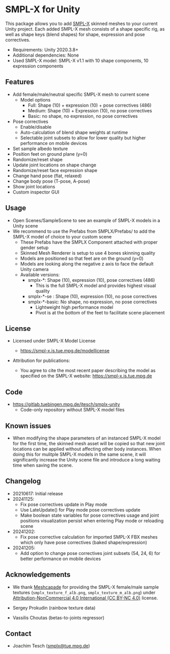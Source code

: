 # SMPL-X for Unity

This package allows you to add [SMPL-X](https://smpl-x.is.tue.mpg.de) skinned meshes to your current Unity project. Each added SMPL-X mesh consists of a shape specific rig, as well as shape keys (blend shapes) for shape, expression and pose correctives.

+ Requirements: Unity 2020.3.8+
+ Additional dependencies: None
+ Used SMPL-X model: SMPL-X v1.1 with 10 shape components, 10 expression components

## Features
+ Add female/male/neutral specific SMPL-X mesh to current scene
    + Model options
        + Full: Shape (10) + expression (10) + pose correctives (486)
        + Medium: Shape (10) + Expression (10), no pose correctives
        + Basic: no shape, no expression, no pose correctives
+ Pose correctives
    + Enable/disable
    + Auto-calculation of blend shape weights at runtime
    + Selectable joint subsets to allow for lower quality but higher performance on mobile devices
+ Set sample albedo texture
+ Position feet on ground plane (y=0)
+ Randomize/reset shape
+ Update joint locations on shape change
+ Randomize/reset face expression shape
+ Change hand pose (flat, relaxed)
+ Change body pose (T-pose, A-pose)
+ Show joint locations
+ Custom inspector GUI

## Usage
+ Open Scenes/SampleScene to see an example of SMPL-X models in a Unity scene
+ We recommend to use the Prefabs from SMPLX/Prefabs/ to add the SMPL-X model of choice to your custom scene
    + These Prefabs have the SMPLX Component attached with proper gender setup
    + Skinned Mesh Renderer is setup to use 4 bones skinning quality
    + Models are positioned so that feet are on the ground (y=0)
    + Models are looking along the negative z axis to face the default Unity camera
    + Available versions:
        + smplx-*: Shape (10), expression (10), pose correctives (486)
            + This is the full SMPL-X model and provides highest visual quality
        + smplx-*-se : Shape (10), expression (10), no pose correctives
        + smplx-*-basic: No shape, no expression, no pose correctives
            + Lightweight high performance model
            + Pivot is at the bottom of the feet to facilitate scene placement


## License
+ Licensed under SMPL-X Model License
    + https://smpl-x.is.tue.mpg.de/modellicense

+ Attribution for publications: 
    + You agree to cite the most recent paper describing the model as specified on the SMPL-X website: https://smpl-x.is.tue.mpg.de

## Code
+ https://gitlab.tuebingen.mpg.de/jtesch/smplx-unity
    + Code-only repository without SMPL-X model files

## Known issues
+ When modifying the shape parameters of an instanced SMPL-X model for the first time, the skinned mesh asset will be copied so that new joint locations can be applied without affecting other body instances. When doing this for mulitple SMPL-X models in the same scene, it will significantly increase the Unity scene file and introduce a long waiting time when saving the scene.

## Changelog
+ 20210617: Initial release
+ 20241125:
  + Fix pose correctives update in Play mode
  + Use LateUpdate() for Play mode pose correctives update
  + Make boolean state variables for pose correctives usage and joint positions visualization persist when entering Play mode or reloading scene
+ 20241202:
  + Fix pose corrective calculation for imported SMPL-X FBX meshes which only have pose correctives (baked shape/expression)
+ 20241205:
  + Add option to change pose correctives joint subsets (54, 24, 6) for better performance on mobile devices

## Acknowledgements
+ We thank [Meshcapade](https://meshcapade.com/) for providing the SMPL-X female/male sample textures (`smplx_texture_f_alb.png`, `smplx_texture_m_alb.png`) under [Attribution-NonCommercial 4.0 International (CC BY-NC 4.0)](https://creativecommons.org/licenses/by-nc/4.0/) license.

+ Sergey Prokudin (rainbow texture data)

+ Vassilis Choutas (betas-to-joints regressor)

## Contact
+ Joachim Tesch (smplx@tue.mpg.de)
